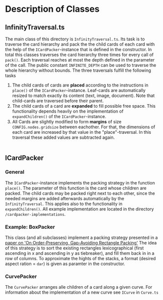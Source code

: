 # Description of Classes
## InfinityTraversal.ts
The main class of this directory is `InfinityTraversal.ts`. Its task is to traverse the card hierarchy and pack the the child cards of each card with the help of the `ICardPacker`-instance that is defined in the constructor. In total this classes traverses the card hierarchy three times for every call of `pack()`. Each traversal reaches at most the depth defined in the parameter of the call. The public constant `INFINITE_DEPTH` can be used to traverse the whole hierarchy without bounds. The three traversals fulfill the following tasks
1. The child cards of cards are **placed** according to the instructions in `place()` of the `ICardPacker`-instance. Leaf-cards are automatically resized to match exactly its content (text, image, document). Note that child-cards are traversed before their parent.
2. The child cards of a card are **expanded** to fill possible free space. This functionality depends heavily on the implementation of `expandChildren()` of the `ICardPacker`-instance.
3. All Cards are slightly modified to form **margins** of size `CONFIG.nodes.gridsize` between eachother. For that, the dimensions of each card are increased by that value in the "place"-traversal. In this traversal these added values are subtracted again. 
<br/><br/>

## ICardPacker
### General
The `ICardPacker`-instance implements the packing strategy in the function `place()`. The parameter of this function is the card whose children are packed. The child cards may be packed right next to each other, since the needed margins are added afterwards automatically by the `InfinityTraversal`. This applies also to the functionality in `expandChildren()`. All example implementation are located in the directory `/cardpacker-implementations`. 


### Example: BoxPacker
This class (and all subclasses) implement a packing strategy presented in a [paper on 'On Order-Preserving, Gap-Avoiding Rectangle Packing'](https://rtsys.informatik.uni-kiel.de/~biblio/downloads/papers/ivapp21.pdf) The idea of this strategy is to sort the existing rectangles lexicographical (first ascending in x and ascending in y as tiebreaker), and fill them back in in a row of columns. To approximate the hights of the stacks, a format (desired aspect ration = `dar`) is given as paramter in the constructor.


### CurvePacker
The `CurvePacker` arranges alle children of a card along a given curve. For information about the implementation of a new curve see `ICurve` in `Curve.ts`

